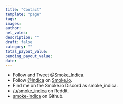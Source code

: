 ```yaml
---
title: "Contact"
template: "page"
tags:
images:
author:
net_votes:
description: ""
draft: false
category: ""
total_payout_value:
pending_payout_value:
date:
---
```


* Follow and Tweet [@Smoke_Indica](https://twitter.com/Smoke_Indica).
* Follow [@Indica](https://smoke.io/@indica) on [Smoke.io](https://smoke.io).
* Find me on the Smoke.io Discord as smoke_indica.
* [/u/smoke_indica](https://www.reddit.com/user/smoke_indica) on Reddit.
* [smoke-indica](https://github.com/smoke-indica/) on Github.
